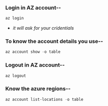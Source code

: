 ### Login in AZ account--
```powershell
az login
```
- *it will ask for your cridentials*

### To know the account details you use--

```powershell
az account show -o table
```

### Logout in AZ account--
```powershell
az logout
```

### Know the azure regions--
```powershell
az account list-locations -o table
```


